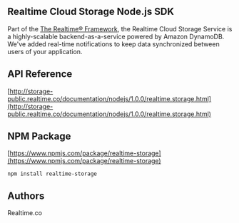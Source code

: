 ## Realtime Cloud Storage Node.js SDK
Part of the [The Realtime® Framework](http://framework.realtime.co), the Realtime Cloud Storage Service is a highly-scalable backend-as-a-service powered by Amazon DynamoDB. We've added real-time notifications to keep data synchronized between users of your application.

## API Reference
[http://storage-public.realtime.co/documentation/nodejs/1.0.0/realtime.storage.html](http://storage-public.realtime.co/documentation/nodejs/1.0.0/realtime.storage.html)

## NPM Package
[https://www.npmjs.com/package/realtime-storage](https://www.npmjs.com/package/realtime-storage)

	npm install realtime-storage

## Authors
Realtime.co

